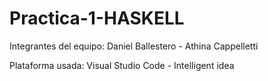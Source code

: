 # Practica-1-HASKELL
Integrantes del equipo: 
Daniel Ballestero - 
Athina Cappelletti

Plataforma usada: Visual Studio Code  - Intelligent idea
